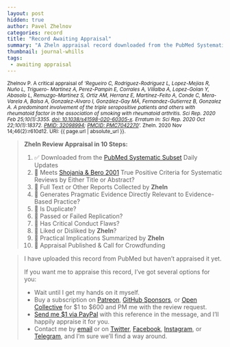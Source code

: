 ```yaml
---
layout: post
hidden: true
author: Pavel Zhelnov
categories: record
title: "Record Awaiting Appraisal"
summary: "A Zheln appraisal record downloaded from the PubMed Systematic Subset daily updates."
thumbnail: journal-whills
tags:
 - awaiting appraisal
---
```


<small id="citation">Zhelnov P. A critical appraisal of _‘Regueiro C, Rodriguez-Rodriguez L, Lopez-Mejias R, Nuño L, Triguero- Martinez A, Perez-Pampin E, Corrales A, Villalba A, Lopez-Golan Y, Abasolo L, Remuzgo-Martínez S, Ortiz AM, Herranz E, Martínez-Feito A, Conde C, Mera-Varela A, Balsa A, Gonzalez-Alvaro I, González-Gay MÁ, Fernandez-Gutierrez B, Gonzalez A. A predominant involvement of the triple seropositive patients and others with rheumatoid factor in the association of smoking with rheumatoid arthritis. Sci Rep. 2020 Feb 25;10(1):3355. [doi: 10.1038/s41598-020-60305-x](https://doi.org/10.1038/s41598-020-60305-x). Erratum in: Sci Rep. 2020 Oct 22;10(1):18372. [PMID: 32098994](https://pubmed.gov/32098994); [PMCID: PMC7042270](https://ncbi.nlm.nih.gov/pmc/PMC7042270)’._ Zheln. 2020 Nov 14;46(2):r610d12. URI: {{ page.url | absolute_url }}.</small>

> **Zheln Review Appraisal in 10 Steps:**
>
> 1. ✅ Downloaded from the [PubMed Systematic Subset](https://github.com/p1m-ortho/qs-global-ortho-search-queries/blob/global-sr-query/README.md) Daily Updates
> 2. 🔄 Meets [Shojania & Bero 2001](https://www.researchgate.net/publication/11820967_Taking_Advantage_of_the_Explosion_of_Systematic_Reviews_An_Efficient_MEDLINE_Search_Strategy) True Positive Criteria for Systematic Reviews by Either Title or Abstract?
> 3. 🔄 Full Text or Other Reports Collected by **Zheln**
> 4. 🔄 Generates Pragmatic Evidence Directly Relevant to Evidence-Based Practice?
> 5. 🔄 Is Duplicate?
> 6. 🔄 Passed or Failed Replication?
> 7. 🔄 Has Critical Conduct Flaws?
> 8. 🔄 Liked or Disliked by **Zheln**?
> 9. 🔄 Practical Implications Summarized by **Zheln**
> 10. 🔄 Appraisal Published & Call for Crowdfunding

> I have uploaded this record from PubMed but haven’t appraised it yet.
>
> If you want me to appraise this record, I’ve got several options for you:
> * Wait until I get my hands on it myself.
> * Buy a subscription on [Patreon](https://patreon.com/zheln), [GitHub Sponsors](https://github.com/sponsors/drzhelnov), or [Open Collective](https://opencollective.com/zheln) for $1 to $600 and PM me with the review request.
> * [Send me $1 via PayPal](https://paypal.me/pjelnov) with this reference in the message, and I’ll happily appraise it for you.
> * Contact me by [email](mailto:pavel@zheln.com) or on [Twitter](https://twitter.com/drzhelnov), [Facebook](https://facebook.com/drzhelnov), [Instagram](https://instagram.com/igzheln), or [Telegram](https://t.me/drzhelnov), and I’m sure we’ll find a way around.
